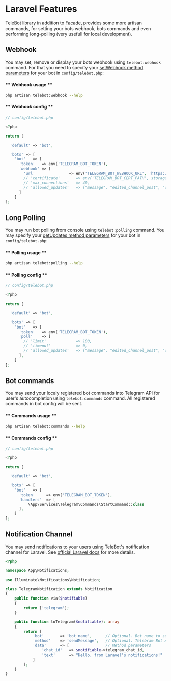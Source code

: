 # Laravel Features

TeleBot library in addition to [Facade](configuration.md#laravel), provides some more artisan commands, for setting your bots webhook, bots commands and even performing long-polling (very usefull for local development).

## Webhook

You may set, remove or display your bots webhook using `telebot:webhook` command. For that you need to specify your [setWebhook method parameters](https://core.telegram.org/bots/api#setwebhook) for your bot in `config/telebot.php`:

<!-- tabs:start -->

#### ** Webhook usage **

```bash
php artisan telebot:webhook --help
```

#### ** Webhook config **

```php
// config/telebot.php

<?php

return [

  'default' => 'bot',

  'bots' => [
    'bot'   => [
      'token'   => env('TELEGRAM_BOT_TOKEN'),
      'webhook' => [
        'url'               => env('TELEGRAM_BOT_WEBHOOK_URL', 'https://telebot.westacks.com.ua/webhook'),
        // 'certificate'       => env('TELEGRAM_BOT_CERT_PATH', storage_path('app/ssl/public.pem')),
        // 'max_connections'   => 40,
        // 'allowed_updates'   => ["message", "edited_channel_post", "callback_query"]
      ]
    ]
];
```
<!-- tabs:end -->

## Long Polling

You may run bot polling from console using `telebot:polling` command. You may specify your [getUpdates method parameters](https://core.telegram.org/bots/api#getupdates) for your bot in `config/telebot.php`:

<!-- tabs:start -->

#### ** Polling usage **

```bash
php artisan telebot:polling --help
```

#### ** Polling config **

```php
// config/telebot.php

<?php

return [

  'default' => 'bot',

  'bots' => [
    'bot'   => [
      'token'   => env('TELEGRAM_BOT_TOKEN'),
      'poll'    => [
        // 'limit'             => 100,
        // 'timeout'           => 0,
        // 'allowed_updates'   => ["message", "edited_channel_post", "callback_query"]
      ],
    ]
];
```
<!-- tabs:end -->


## Bot commands

You may send your localy registered bot commands into Telegram API for user's autocompletion using `telebot:commands` command. All registered commands in bot config will be sent.

<!-- tabs:start -->

#### ** Commands usage **

```bash
php artisan telebot:commands --help
```

#### ** Commands config **

```php
// config/telebot.php

<?php

return [

  'default' => 'bot',

  'bots' => [
    'bot'   => [
      'token'     => env('TELEGRAM_BOT_TOKEN'),
      'handlers'  => [
          \App\Services\Telegram\Commands\StartCommand::class
      ],
    ]
];
```
<!-- tabs:end -->

## Notification Channel

You may send notifications to your users using TeleBot's notification channel for Laravel. See [official Laravel docs](https://laravel.com/docs/notifications) for more details.

```php
<?php

namespace App\Notifications;

use Illuminate\Notifications\Notification;

class TelegramNotification extends Notification
{
    public function via($notifiable)
    {
        return ['telegram'];
    }

    public function toTelegram($notifiable): array
    {
        return [
            'bot'       => 'bot_name',      // Optional. Bot name to send notification. Default bot used if not specified
            'method'    => 'sendMessage',   // Optional. Telebram Bot API method to send notification. Default: `sendMessage`
            'data'      => [                // Method parameters
                'chat_id'   => $notifiable->telegram_chat_id,
                'text'      => "Hello, from Laravel's notifications!" 
            ]
        ];
    }
}
```